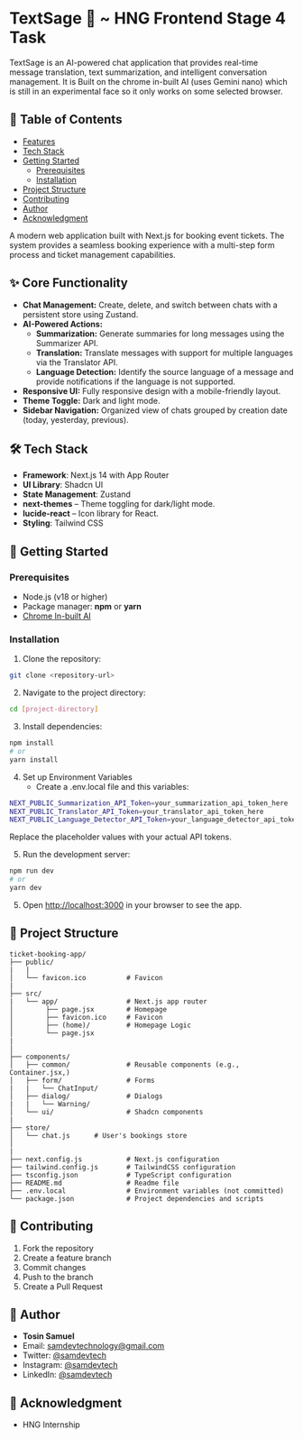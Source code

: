 # TextSage 🤖 ~ HNG Frontend Stage 4 Task

TextSage is an AI-powered chat application that provides real-time message translation, text summarization, and intelligent conversation management. It is Built on the chrome in-built AI (uses Gemini nano) which is still in an experimental face so it only works on some selected browser.

## 📑 Table of Contents

- [Features](#features)
- [Tech Stack](#tech-stack)
- [Getting Started](#getting-started)
  - [Prerequisites](#prerequisites)
  - [Installation](#installation)
- [Project Structure](#project-structure)
- [Contributing](#contributing)
- [Author](#author)
- [Acknowledgment](#acknowledgment)

A modern web application built with Next.js for booking event tickets. The system provides a seamless booking experience with a multi-step form process and ticket management capabilities.

## <span id="features"> ✨ Core Functionality </span>

- **Chat Management:** Create, delete, and switch between chats with a persistent store using Zustand.
- **AI-Powered Actions:**
  - **Summarization:** Generate summaries for long messages using the Summarizer API.
  - **Translation:** Translate messages with support for multiple languages via the Translator API.
  - **Language Detection:** Identify the source language of a message and provide notifications if the language is not supported.
- **Responsive UI:** Fully responsive design with a mobile-friendly layout.
- **Theme Toggle:** Dark and light mode.
- **Sidebar Navigation:** Organized view of chats grouped by creation date (today, yesterday, previous).

## <span id="tech-stack">🛠️ Tech Stack</span>

- **Framework**: Next.js 14 with App Router
- **UI Library**: Shadcn UI
- **State Management**: Zustand
- **next-themes** – Theme toggling for dark/light mode.
- **lucide-react** – Icon library for React.
- **Styling**: Tailwind CSS

## <span id="getting-started"> 🚀 Getting Started </span>

### Prerequisites

- Node.js (v18 or higher)
- Package manager: **npm** or **yarn**
- [Chrome In-built AI](https://developer.chrome.com/docs/ai)

### Installation

1. Clone the repository:

```bash
git clone <repository-url>
```

2. Navigate to the project directory:

```bash
cd [project-directory]
```

3. Install dependencies:

```bash
npm install
# or
yarn install
```

4. Set up Environment Variables
   - Create a .env.local file and this variables:

```bash
NEXT_PUBLIC_Summarization_API_Token=your_summarization_api_token_here
NEXT_PUBLIC_Translator_API_Token=your_translator_api_token_here
NEXT_PUBLIC_Language_Detector_API_Token=your_language_detector_api_token_here
```

Replace the placeholder values with your actual API tokens.

5. Run the development server:

```bash
npm run dev
# or
yarn dev
```

5. Open [http://localhost:3000](http://localhost:3000) in your browser to see the app.

## <span id="project-structure">📂 Project Structure</span>

```plaintext
ticket-booking-app/
├── public/
|   |
│   └── favicon.ico          # Favicon
|
├── src/
|   └── app/                 # Next.js app router
│        ├── page.jsx        # Homepage
│        ├── favicon.ico     # Favicon
│        ├── (home)/         # Homepage Logic
│        └── page.jsx
|
│
├── components/
│   ├── common/              # Reusable components (e.g., Container.jsx,)
│   ├── form/                # Forms
|   |   └── ChatInput/
│   ├── dialog/              # Dialogs
|   |   └── Warning/
│   └── ui/                  # Shadcn components
|
├── store/
│   └── chat.js      # User's bookings store
│
|
├── next.config.js           # Next.js configuration
├── tailwind.config.js       # TailwindCSS configuration
├── tsconfig.json            # TypeScript configuration
├── README.md                # Readme file
├── .env.local               # Environment variables (not committed)
└── package.json             # Project dependencies and scripts
```

## <span id="contributing"> 🤝 Contributing </span>

1. Fork the repository
2. Create a feature branch
3. Commit changes
4. Push to the branch
5. Create a Pull Request

## <span id="author"> 👤 Author </span>

- **Tosin Samuel**
- Email: samdevtechnology@gmail.com
- Twitter: [@samdevtech](https://x.com/samdevtech)
- Instagram: [@samdevtech](https://www.instagram.com/samdevtech)
- LinkedIn: [@samdevtech](https://www.linkedin.com/in/sam-dev-bb1654267)

## <span id="acknowledgment"> 🙏 Acknowledgment </span>

- HNG Internship
